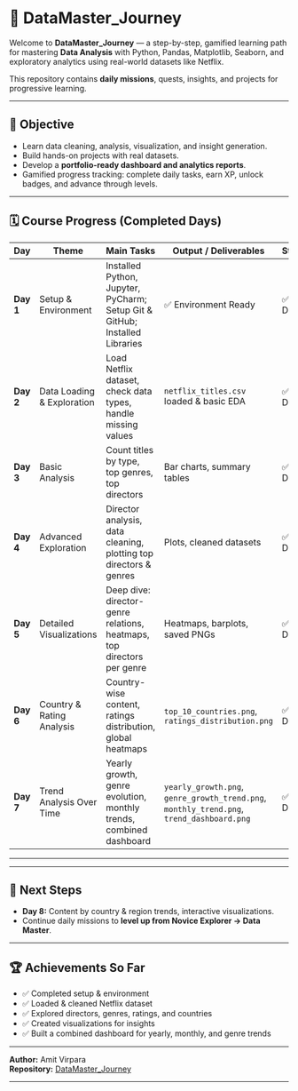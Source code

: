 # 🚀 DataMaster_Journey

Welcome to **DataMaster_Journey** — a step-by-step, gamified learning path for mastering **Data Analysis** with Python, Pandas, Matplotlib, Seaborn, and exploratory analytics using real-world datasets like Netflix.

This repository contains **daily missions**, quests, insights, and projects for progressive learning.  

---

## 🎯 **Objective**

- Learn data cleaning, analysis, visualization, and insight generation.
- Build hands-on projects with real datasets.
- Develop a **portfolio-ready dashboard and analytics reports**.
- Gamified progress tracking: complete daily tasks, earn XP, unlock badges, and advance through levels.

---

## 🗓️ **Course Progress (Completed Days)**

| Day | Theme | Main Tasks | Output / Deliverables | Status |
|-----|-------|------------|---------------------|--------|
| **Day 1** | Setup & Environment | Installed Python, Jupyter, PyCharm; Setup Git & GitHub; Installed Libraries | ✅ Environment Ready | ✅ Done |
| **Day 2** | Data Loading & Exploration | Load Netflix dataset, check data types, handle missing values | `netflix_titles.csv` loaded & basic EDA | ✅ Done |
| **Day 3** | Basic Analysis | Count titles by type, top genres, top directors | Bar charts, summary tables | ✅ Done |
| **Day 4** | Advanced Exploration | Director analysis, data cleaning, plotting top directors & genres | Plots, cleaned datasets | ✅ Done |
| **Day 5** | Detailed Visualizations | Deep dive: director-genre relations, heatmaps, top directors per genre | Heatmaps, barplots, saved PNGs | ✅ Done |
| **Day 6** | Country & Rating Analysis | Country-wise content, ratings distribution, global heatmaps | `top_10_countries.png`, `ratings_distribution.png` | ✅ Done |
| **Day 7** | Trend Analysis Over Time | Yearly growth, genre evolution, monthly trends, combined dashboard | `yearly_growth.png`, `genre_growth_trend.png`, `monthly_trend.png`, `trend_dashboard.png` | ✅ Done |

---

---

## 🔔 **Next Steps**

- **Day 8:** Content by country & region trends, interactive visualizations.  
- Continue daily missions to **level up from Novice Explorer → Data Master**.  

---

## 🏆 **Achievements So Far**

- ✅ Completed setup & environment  
- ✅ Loaded & cleaned Netflix dataset  
- ✅ Explored directors, genres, ratings, and countries  
- ✅ Created visualizations for insights  
- ✅ Built a combined dashboard for yearly, monthly, and genre trends  

---

**Author:** Amit Virpara  
**Repository:** [DataMaster_Journey](https://github.com/Err0R2811/DataMaster_Journey)  

---




